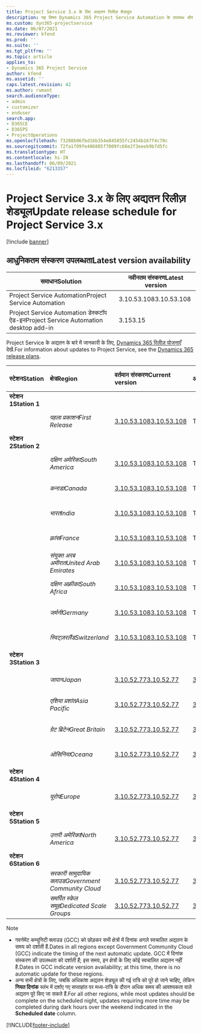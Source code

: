 ```yaml
---
title: Project Service 3.x के लिए अद्यतन रिलीज़ शेड्यूल
description: यह विषय Dynamics 365 Project Service Automation के उपलब्ध और आगामी रिलीज़ के बारे में जानकारी प्रदान करता है.
ms.custom: dyn365-projectservice
ms.date: 06/07/2021
ms.reviewer: kfend
ms.prod: ''
ms.suite: ''
ms.tgt_pltfrm: ''
ms.topic: article
applies_to:
- Dynamics 365 Project Service
author: kfend
ms.assetid: ''
caps.latest.revision: 42
ms.author: rumant
search.audienceType:
- admin
- customizer
- enduser
search.app:
- D365CE
- D365PS
- ProjectOperations
ms.openlocfilehash: 73208b06fbd16b354e845855fc2454b167f4c70c
ms.sourcegitcommit: 72fa1f09fe406805f7009fc68e2f3eeeb9b7d5fc
ms.translationtype: HT
ms.contentlocale: hi-IN
ms.lasthandoff: 06/09/2021
ms.locfileid: "6213357"
---
```

# <a name="update-release-schedule-for-project-service-3x"></a><span data-ttu-id="4708f-103">Project Service 3.x के लिए अद्यतन रिलीज़ शेड्यूल</span><span class="sxs-lookup"><span data-stu-id="4708f-103">Update release schedule for Project Service 3.x</span></span>

[!include [banner](../includes/psa-now-project-operations.md)]

## <a name="latest-version-availability"></a><span data-ttu-id="4708f-104">आधुनिकतम संस्करण उपलब्धता</span><span class="sxs-lookup"><span data-stu-id="4708f-104">Latest version availability</span></span>

| <span data-ttu-id="4708f-105">समाधान</span><span class="sxs-lookup"><span data-stu-id="4708f-105">Solution</span></span>  | <span data-ttu-id="4708f-106">नवीनतम संस्करण</span><span class="sxs-lookup"><span data-stu-id="4708f-106">Latest version</span></span> |
|-------|----|
| <span data-ttu-id="4708f-107">Project Service Automation</span><span class="sxs-lookup"><span data-stu-id="4708f-107">Project Service Automation</span></span>    | <span data-ttu-id="4708f-108">3.10.53.108</span><span class="sxs-lookup"><span data-stu-id="4708f-108">3.10.53.108</span></span> |
| <span data-ttu-id="4708f-109">Project Service Automation डेस्कटॉप ऐड-इन</span><span class="sxs-lookup"><span data-stu-id="4708f-109">Project Service Automation desktop add-in</span></span>                | <span data-ttu-id="4708f-110">3.15</span><span class="sxs-lookup"><span data-stu-id="4708f-110">3.15</span></span>          |

<span data-ttu-id="4708f-111">Project Service के अद्यतन के बारे में जानकारी के लिए, [Dynamics 365 रिलीज़ योजनाएँ](/dynamics365/release-plans/) देखें.</span><span class="sxs-lookup"><span data-stu-id="4708f-111">For information about updates to Project Service, see the [Dynamics 365 release plans](/dynamics365/release-plans/).</span></span> 

| <span data-ttu-id="4708f-112">स्टेशन</span><span class="sxs-lookup"><span data-stu-id="4708f-112">Station</span></span>  | <span data-ttu-id="4708f-113">क्षेत्र</span><span class="sxs-lookup"><span data-stu-id="4708f-113">Region</span></span> | <span data-ttu-id="4708f-114">वर्तमान संस्करण</span><span class="sxs-lookup"><span data-stu-id="4708f-114">Current version</span></span> | <span data-ttu-id="4708f-115">अगला संस्करण</span><span class="sxs-lookup"><span data-stu-id="4708f-115">Next version</span></span> |  <span data-ttu-id="4708f-116">निर्धारित तिथि</span><span class="sxs-lookup"><span data-stu-id="4708f-116">Scheduled date</span></span>
| :---   | :---   | :---   | :---   |:---   |         
|<span data-ttu-id="4708f-117"><strong>स्टेशन 1</strong></span><span class="sxs-lookup"><span data-stu-id="4708f-117"><strong>Station 1</strong></span></span> | |  |  | |
| | <span data-ttu-id="4708f-118"><i>पहला प्रकाशन</i></span><span class="sxs-lookup"><span data-stu-id="4708f-118"><i>First Release</i></span></span> | [<span data-ttu-id="4708f-119">3.10.53.108</span><span class="sxs-lookup"><span data-stu-id="4708f-119">3.10.53.108</span></span>](whats-new-ur-32.md) | <span data-ttu-id="4708f-120">TBD</span><span class="sxs-lookup"><span data-stu-id="4708f-120">TBD</span></span> | <span data-ttu-id="4708f-121">02 जुलाई, 2021</span><span class="sxs-lookup"><span data-stu-id="4708f-121">July 02, 2021</span></span>
|<span data-ttu-id="4708f-122"><strong>स्टेशन 2</strong></span><span class="sxs-lookup"><span data-stu-id="4708f-122"><strong>Station 2</strong></span></span> | |  |  | |
| | <span data-ttu-id="4708f-123"><i>दक्षिण अमेरिका</i></span><span class="sxs-lookup"><span data-stu-id="4708f-123"><i>South America</i></span></span> | [<span data-ttu-id="4708f-124">3.10.53.108</span><span class="sxs-lookup"><span data-stu-id="4708f-124">3.10.53.108</span></span>](whats-new-ur-32.md) | <span data-ttu-id="4708f-125">TBD</span><span class="sxs-lookup"><span data-stu-id="4708f-125">TBD</span></span> | <span data-ttu-id="4708f-126">09 जुलाई, 2021</span><span class="sxs-lookup"><span data-stu-id="4708f-126">July 09, 2021</span></span>
| | <span data-ttu-id="4708f-127"><i>कनाडा</i></span><span class="sxs-lookup"><span data-stu-id="4708f-127"><i>Canada</i></span></span> | [<span data-ttu-id="4708f-128">3.10.53.108</span><span class="sxs-lookup"><span data-stu-id="4708f-128">3.10.53.108</span></span>](whats-new-ur-32.md) | <span data-ttu-id="4708f-129">TBD</span><span class="sxs-lookup"><span data-stu-id="4708f-129">TBD</span></span> | <span data-ttu-id="4708f-130">09 जुलाई, 2021</span><span class="sxs-lookup"><span data-stu-id="4708f-130">July 09, 2021</span></span>
| | <span data-ttu-id="4708f-131"><i>भारत</i></span><span class="sxs-lookup"><span data-stu-id="4708f-131"><i>India</i></span></span> | [<span data-ttu-id="4708f-132">3.10.53.108</span><span class="sxs-lookup"><span data-stu-id="4708f-132">3.10.53.108</span></span>](whats-new-ur-32.md) | <span data-ttu-id="4708f-133">TBD</span><span class="sxs-lookup"><span data-stu-id="4708f-133">TBD</span></span> | <span data-ttu-id="4708f-134">09 जुलाई, 2021</span><span class="sxs-lookup"><span data-stu-id="4708f-134">July 09, 2021</span></span>
| | <span data-ttu-id="4708f-135"><i>फ़्रांस</i></span><span class="sxs-lookup"><span data-stu-id="4708f-135"><i>France</i></span></span> | [<span data-ttu-id="4708f-136">3.10.53.108</span><span class="sxs-lookup"><span data-stu-id="4708f-136">3.10.53.108</span></span>](whats-new-ur-32.md) | <span data-ttu-id="4708f-137">TBD</span><span class="sxs-lookup"><span data-stu-id="4708f-137">TBD</span></span> | <span data-ttu-id="4708f-138">09 जुलाई, 2021</span><span class="sxs-lookup"><span data-stu-id="4708f-138">July 09, 2021</span></span>
| | <span data-ttu-id="4708f-139"><i>संयुक्त अरब अमीरात</i></span><span class="sxs-lookup"><span data-stu-id="4708f-139"><i>United Arab Emirates</i></span></span> | [<span data-ttu-id="4708f-140">3.10.53.108</span><span class="sxs-lookup"><span data-stu-id="4708f-140">3.10.53.108</span></span>](whats-new-ur-32.md) | <span data-ttu-id="4708f-141">TBD</span><span class="sxs-lookup"><span data-stu-id="4708f-141">TBD</span></span> | <span data-ttu-id="4708f-142">09 जुलाई, 2021</span><span class="sxs-lookup"><span data-stu-id="4708f-142">July 09, 2021</span></span>
| | <span data-ttu-id="4708f-143"><i>दक्षिण अफ़्रीका</i></span><span class="sxs-lookup"><span data-stu-id="4708f-143"><i>South Africa</i></span></span> | [<span data-ttu-id="4708f-144">3.10.53.108</span><span class="sxs-lookup"><span data-stu-id="4708f-144">3.10.53.108</span></span>](whats-new-ur-32.md) | <span data-ttu-id="4708f-145">TBD</span><span class="sxs-lookup"><span data-stu-id="4708f-145">TBD</span></span> | <span data-ttu-id="4708f-146">09 जुलाई, 2021</span><span class="sxs-lookup"><span data-stu-id="4708f-146">July 09, 2021</span></span>
| | <span data-ttu-id="4708f-147"><i>जर्मनी</i></span><span class="sxs-lookup"><span data-stu-id="4708f-147"><i>Germany</i></span></span> | [<span data-ttu-id="4708f-148">3.10.53.108</span><span class="sxs-lookup"><span data-stu-id="4708f-148">3.10.53.108</span></span>](whats-new-ur-32.md) | <span data-ttu-id="4708f-149">TBD</span><span class="sxs-lookup"><span data-stu-id="4708f-149">TBD</span></span> | <span data-ttu-id="4708f-150">09 जुलाई, 2021</span><span class="sxs-lookup"><span data-stu-id="4708f-150">July 09, 2021</span></span>
| | <span data-ttu-id="4708f-151"><i>स्विट्ज़रलैंड</i></span><span class="sxs-lookup"><span data-stu-id="4708f-151"><i>Switzerland</i></span></span> | [<span data-ttu-id="4708f-152">3.10.53.108</span><span class="sxs-lookup"><span data-stu-id="4708f-152">3.10.53.108</span></span>](whats-new-ur-32.md) | <span data-ttu-id="4708f-153">TBD</span><span class="sxs-lookup"><span data-stu-id="4708f-153">TBD</span></span> | <span data-ttu-id="4708f-154">09 जुलाई, 2021</span><span class="sxs-lookup"><span data-stu-id="4708f-154">July 09, 2021</span></span>
|<span data-ttu-id="4708f-155"><strong>स्टेशन 3</strong></span><span class="sxs-lookup"><span data-stu-id="4708f-155"><strong>Station 3</strong></span></span> | |  |  | |
| | <span data-ttu-id="4708f-156"><i>जापान</i></span><span class="sxs-lookup"><span data-stu-id="4708f-156"><i>Japan</i></span></span> | [<span data-ttu-id="4708f-157">3.10.52.77</span><span class="sxs-lookup"><span data-stu-id="4708f-157">3.10.52.77</span></span>](whats-new-ur-31.md) | [<span data-ttu-id="4708f-158">3.10.53.108</span><span class="sxs-lookup"><span data-stu-id="4708f-158">3.10.53.108</span></span>](whats-new-ur-32.md) | <span data-ttu-id="4708f-159">11 जून, 2021</span><span class="sxs-lookup"><span data-stu-id="4708f-159">June 11, 2021</span></span>
| | <span data-ttu-id="4708f-160"><i>एशिया प्रशांत</i></span><span class="sxs-lookup"><span data-stu-id="4708f-160"><i>Asia Pacific</i></span></span> | [<span data-ttu-id="4708f-161">3.10.52.77</span><span class="sxs-lookup"><span data-stu-id="4708f-161">3.10.52.77</span></span>](whats-new-ur-31.md) | [<span data-ttu-id="4708f-162">3.10.53.108</span><span class="sxs-lookup"><span data-stu-id="4708f-162">3.10.53.108</span></span>](whats-new-ur-32.md) | <span data-ttu-id="4708f-163">11 जून, 2021</span><span class="sxs-lookup"><span data-stu-id="4708f-163">June 11, 2021</span></span>
| | <span data-ttu-id="4708f-164"><i>ग्रेट ब्रिटेन</i></span><span class="sxs-lookup"><span data-stu-id="4708f-164"><i>Great Britain</i></span></span> | [<span data-ttu-id="4708f-165">3.10.52.77</span><span class="sxs-lookup"><span data-stu-id="4708f-165">3.10.52.77</span></span>](whats-new-ur-31.md) | [<span data-ttu-id="4708f-166">3.10.53.108</span><span class="sxs-lookup"><span data-stu-id="4708f-166">3.10.53.108</span></span>](whats-new-ur-32.md) | <span data-ttu-id="4708f-167">11 जून, 2021</span><span class="sxs-lookup"><span data-stu-id="4708f-167">June 11, 2021</span></span>
| | <span data-ttu-id="4708f-168"><i>ओसिनिया</i></span><span class="sxs-lookup"><span data-stu-id="4708f-168"><i>Oceana</i></span></span> | [<span data-ttu-id="4708f-169">3.10.52.77</span><span class="sxs-lookup"><span data-stu-id="4708f-169">3.10.52.77</span></span>](whats-new-ur-31.md) | [<span data-ttu-id="4708f-170">3.10.53.108</span><span class="sxs-lookup"><span data-stu-id="4708f-170">3.10.53.108</span></span>](whats-new-ur-32.md) | <span data-ttu-id="4708f-171">11 जून, 2021</span><span class="sxs-lookup"><span data-stu-id="4708f-171">June 11, 2021</span></span>
|<span data-ttu-id="4708f-172"><strong>स्टेशन 4</strong></span><span class="sxs-lookup"><span data-stu-id="4708f-172"><strong>Station 4</strong></span></span> | |  |  | |
| | <span data-ttu-id="4708f-173"><i>यूरोप</i></span><span class="sxs-lookup"><span data-stu-id="4708f-173"><i>Europe</i></span></span> | [<span data-ttu-id="4708f-174">3.10.52.77</span><span class="sxs-lookup"><span data-stu-id="4708f-174">3.10.52.77</span></span>](whats-new-ur-31.md) | [<span data-ttu-id="4708f-175">3.10.53.108</span><span class="sxs-lookup"><span data-stu-id="4708f-175">3.10.53.108</span></span>](whats-new-ur-32.md) | <span data-ttu-id="4708f-176">18 जून, 2021</span><span class="sxs-lookup"><span data-stu-id="4708f-176">June 18, 2021</span></span>
|<span data-ttu-id="4708f-177"><strong>स्टेशन 5</strong></span><span class="sxs-lookup"><span data-stu-id="4708f-177"><strong>Station 5</strong></span></span> | |  |  | |
| | <span data-ttu-id="4708f-178"><i>उत्तरी अमेरिका</i></span><span class="sxs-lookup"><span data-stu-id="4708f-178"><i>North America</i></span></span> | [<span data-ttu-id="4708f-179">3.10.52.77</span><span class="sxs-lookup"><span data-stu-id="4708f-179">3.10.52.77</span></span>](whats-new-ur-31.md) | [<span data-ttu-id="4708f-180">3.10.53.108</span><span class="sxs-lookup"><span data-stu-id="4708f-180">3.10.53.108</span></span>](whats-new-ur-32.md) | <span data-ttu-id="4708f-181">25 जून, 2021</span><span class="sxs-lookup"><span data-stu-id="4708f-181">June 25, 2021</span></span>
|<span data-ttu-id="4708f-182"><strong>स्टेशन 6</strong></span><span class="sxs-lookup"><span data-stu-id="4708f-182"><strong>Station 6</strong></span></span> | |  |  | |
| | <span data-ttu-id="4708f-183"><i>सरकारी सामुदायिक क्लाउड</i></span><span class="sxs-lookup"><span data-stu-id="4708f-183"><i>Government Community Cloud</i></span></span> | [<span data-ttu-id="4708f-184">3.10.52.77</span><span class="sxs-lookup"><span data-stu-id="4708f-184">3.10.52.77</span></span>](whats-new-ur-31.md) | [<span data-ttu-id="4708f-185">3.10.53.108</span><span class="sxs-lookup"><span data-stu-id="4708f-185">3.10.53.108</span></span>](whats-new-ur-32.md) | <span data-ttu-id="4708f-186">25 जून, 2021</span><span class="sxs-lookup"><span data-stu-id="4708f-186">June 25, 2021</span></span>
| | <span data-ttu-id="4708f-187"><i>समर्पित स्केल समूह</i></span><span class="sxs-lookup"><span data-stu-id="4708f-187"><i>Dedicated Scale Groups</i></span></span> | [<span data-ttu-id="4708f-188">3.10.52.77</span><span class="sxs-lookup"><span data-stu-id="4708f-188">3.10.52.77</span></span>](whats-new-ur-31.md) | [<span data-ttu-id="4708f-189">3.10.53.108</span><span class="sxs-lookup"><span data-stu-id="4708f-189">3.10.53.108</span></span>](whats-new-ur-32.md) | <span data-ttu-id="4708f-190">02 जुलाई, 2021</span><span class="sxs-lookup"><span data-stu-id="4708f-190">July 02, 2021</span></span>

>[!Note]
> - <span data-ttu-id="4708f-191">गवर्नमेंट कम्युनिटी क्लाउड (GCC) को छोड़कर सभी क्षेत्रों में दिनांक अगले स्वचालित अद्यतन के समय को दर्शाती हैं.</span><span class="sxs-lookup"><span data-stu-id="4708f-191">Dates in all regions except Government Community Cloud (GCC) indicate the timing of the next automatic update.</span></span> <span data-ttu-id="4708f-192">GCC में दिनांक संस्करण की उपलब्धता को दर्शाती हैं; इस समय, इन क्षेत्रों के लिए कोई स्वचालित अद्यतन नहीं है.</span><span class="sxs-lookup"><span data-stu-id="4708f-192">Dates in GCC indicate version availability; at this time, there is no automatic update for these regions.</span></span>
> - <span data-ttu-id="4708f-193">अन्य सभी क्षेत्रों के लिए, जबकि अधिकांश अद्यतन शेड्यूल की गई रात्रि को पूरे हो जाने चाहिए, लेकिन **नियत दिनांक** स्तंभ में दर्शाए गए सप्ताहांत पर मध्य-रात्रि के दौरान अधिक समय की आवश्यकता वाले अद्यतन पूरे किए जा सकते हैं.</span><span class="sxs-lookup"><span data-stu-id="4708f-193">For all other regions, while most updates should be complete on the scheduled night, updates requiring more time may be completed during dark hours over the weekend indicated in the **Scheduled date** column.</span></span>


[!INCLUDE[footer-include](../includes/footer-banner.md)]
